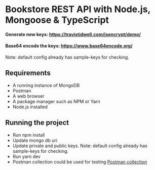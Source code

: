 # Bookstore REST API with Node.js, Mongoose & TypeScript

#### Generate new keys: https://travistidwell.com/jsencrypt/demo/

#### Base64 encode the keys: https://www.base64encode.org/

Note: default config already has sample-keys for checking.

## Requirements
* A running instance of MongoDB
* Postman
* A web browser
* A package manager such as NPM or Yarn
* Node.js installed

## Running the project
* Run npm install
* Update mongo db uri
* Update private and public keys. Note: default config already has sample-keys for checking.
* Run yarn dev
* Postman collection could be used for testing [Postman collection](Bookstore%20Api.postman_collection.json)
